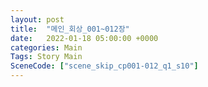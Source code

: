 ```yaml
---
layout: post
title:  "메인_회상_001~012장"
date:   2022-01-18 05:00:00 +0000
categories: Main
Tags: Story Main
SceneCode: ["scene_skip_cp001-012_q1_s10"]
---
```

